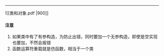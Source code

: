 
---
![[类和对象.pdf |900]]
#### 注意
1. 如果类中有了有参构造，为防止出错，同时要加一个无参构造，即使是空实现也要加，不然会报错
2. 函数运算符重载就是仿函数，相当于一个类